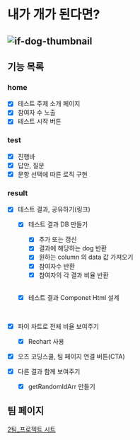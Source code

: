 # 내가 개가 된다면?

## ![if-dog-thumbnail](https://user-images.githubusercontent.com/75062526/218747794-a7a61c77-d04b-4e50-be83-bbaa0e22b589.jpg)

## 기능 목록

### home

- [x] 테스트 주제 소개 페이지
- [x] 참여자 수 노출
- [x] 테스트 시작 버튼

### test

- [x] 진행바
- [x] 답안, 질문
- [x] 문항 선택에 따른 로직 구현

### result

- [x] 테스트 결과, 공유하기(링크)

  - [x] 테스트 결과 DB 만들기

    - [x] 추가 또는 갱신
    - [x] 결과에 해당하는 dog 반환
    - [x] 원하는 column 의 data 값 가져오기
    - [x] 참여자수 반환
    - [x] 참여자의 각 결과 비율 반환
          <br><br>

  - [x] 테스트 결과 Componet Html 설계

  <br>

- [x] 파이 차트로 전체 비율 보여주기

  - [x] Rechart 사용

- [x] 오즈 코딩스쿨, 팀 페이지 연결 버튼(CTA)

- [x] 다른 결과 함께 보여주기

  - [x] getRandomIdArr 만들기

## 팀 페이지

[2팀\_프로젝트 시트](https://legend-palm-1f1.notion.site/2-_-cce963197d034ae5b0ab4a1bd3530365)
